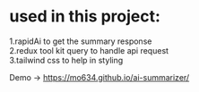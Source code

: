 <h1>used in this project:</h1>
1.rapidAi to get the summary response <br/>
2.redux tool kit query to handle api request <br/>
3.tailwind css to help in styling <br/>

Demo -> https://mo634.github.io/ai-summarizer/<br/>
